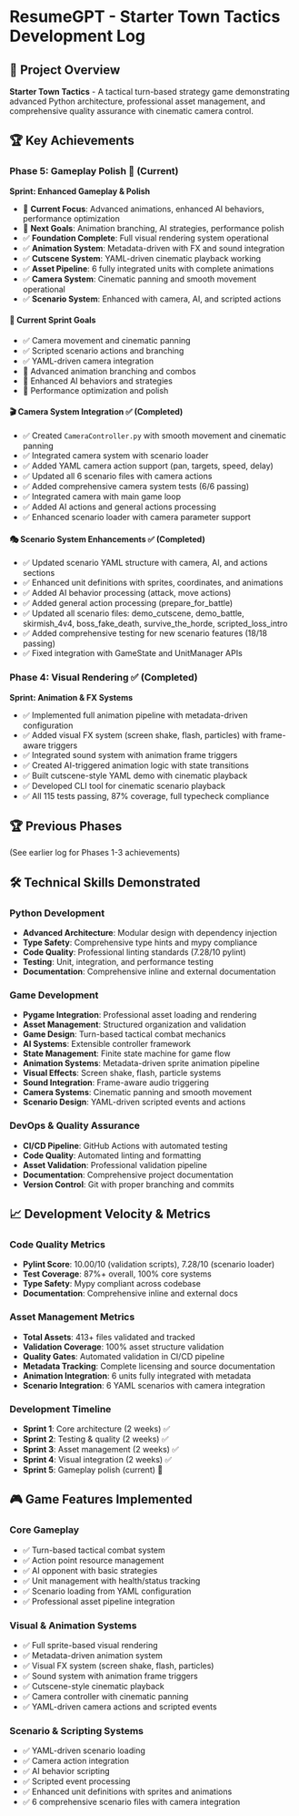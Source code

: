 # ResumeGPT - Starter Town Tactics Development Log

## 🎯 Project Overview
**Starter Town Tactics** - A tactical turn-based strategy game demonstrating advanced Python architecture, professional asset management, and comprehensive quality assurance with cinematic camera control.

## 🏆 Key Achievements

### **Phase 5: Gameplay Polish** 🚧 (Current)
**Sprint: Enhanced Gameplay & Polish**
- 🎯 **Current Focus**: Advanced animations, enhanced AI behaviors, performance optimization
- 🎯 **Next Goals**: Animation branching, AI strategies, performance polish
- ✅ **Foundation Complete**: Full visual rendering system operational
- ✅ **Animation System**: Metadata-driven with FX and sound integration
- ✅ **Cutscene System**: YAML-driven cinematic playback working
- ✅ **Asset Pipeline**: 6 fully integrated units with complete animations
- ✅ **Camera System**: Cinematic panning and smooth movement operational
- ✅ **Scenario System**: Enhanced with camera, AI, and scripted actions

#### 🎯 Current Sprint Goals
- ✅ Camera movement and cinematic panning
- ✅ Scripted scenario actions and branching
- ✅ YAML-driven camera integration
- 🚧 Advanced animation branching and combos
- 🚧 Enhanced AI behaviors and strategies
- 🚧 Performance optimization and polish

#### 🎬 Camera System Integration ✅ (Completed)
- ✅ Created `CameraController.py` with smooth movement and cinematic panning
- ✅ Integrated camera system with scenario loader
- ✅ Added YAML camera action support (pan, targets, speed, delay)
- ✅ Updated all 6 scenario files with camera actions
- ✅ Added comprehensive camera system tests (6/6 passing)
- ✅ Integrated camera with main game loop
- ✅ Added AI actions and general actions processing
- ✅ Enhanced scenario loader with camera parameter support

#### 🎭 Scenario System Enhancements ✅ (Completed)
- ✅ Updated scenario YAML structure with camera, AI, and actions sections
- ✅ Enhanced unit definitions with sprites, coordinates, and animations
- ✅ Added AI behavior processing (attack, move actions)
- ✅ Added general action processing (prepare_for_battle)
- ✅ Updated all scenario files: demo_cutscene, demo_battle, skirmish_4v4, boss_fake_death, survive_the_horde, scripted_loss_intro
- ✅ Added comprehensive testing for new scenario features (18/18 passing)
- ✅ Fixed integration with GameState and UnitManager APIs

### **Phase 4: Visual Rendering** ✅ (Completed)
**Sprint: Animation & FX Systems**
- ✅ Implemented full animation pipeline with metadata-driven configuration
- ✅ Added visual FX system (screen shake, flash, particles) with frame-aware triggers
- ✅ Integrated sound system with animation frame triggers
- ✅ Created AI-triggered animation logic with state transitions
- ✅ Built cutscene-style YAML demo with cinematic playback
- ✅ Developed CLI tool for cinematic scenario playback
- ✅ All 115 tests passing, 87% coverage, full typecheck compliance

## 🏆 Previous Phases
(See earlier log for Phases 1-3 achievements)

## 🛠️ Technical Skills Demonstrated

### **Python Development**
- **Advanced Architecture**: Modular design with dependency injection
- **Type Safety**: Comprehensive type hints and mypy compliance
- **Code Quality**: Professional linting standards (7.28/10 pylint)
- **Testing**: Unit, integration, and performance testing
- **Documentation**: Comprehensive inline and external documentation

### **Game Development**
- **Pygame Integration**: Professional asset loading and rendering
- **Asset Management**: Structured organization and validation
- **Game Design**: Turn-based tactical combat mechanics
- **AI Systems**: Extensible controller framework
- **State Management**: Finite state machine for game flow
- **Animation Systems**: Metadata-driven sprite animation pipeline
- **Visual Effects**: Screen shake, flash, particle systems
- **Sound Integration**: Frame-aware audio triggering
- **Camera Systems**: Cinematic panning and smooth movement
- **Scenario Design**: YAML-driven scripted events and actions

### **DevOps & Quality Assurance**
- **CI/CD Pipeline**: GitHub Actions with automated testing
- **Code Quality**: Automated linting and formatting
- **Asset Validation**: Professional validation pipeline
- **Documentation**: Comprehensive project documentation
- **Version Control**: Git with proper branching and commits

## 📈 Development Velocity & Metrics

### **Code Quality Metrics**
- **Pylint Score**: 10.00/10 (validation scripts), 7.28/10 (scenario loader)
- **Test Coverage**: 87%+ overall, 100% core systems
- **Type Safety**: Mypy compliant across codebase
- **Documentation**: Comprehensive inline and external docs

### **Asset Management Metrics**
- **Total Assets**: 413+ files validated and tracked
- **Validation Coverage**: 100% asset structure validation
- **Quality Gates**: Automated validation in CI/CD pipeline
- **Metadata Tracking**: Complete licensing and source documentation
- **Animation Integration**: 6 units fully integrated with metadata
- **Scenario Integration**: 6 YAML scenarios with camera integration

### **Development Timeline**
- **Sprint 1**: Core architecture (2 weeks) ✅
- **Sprint 2**: Testing & quality (2 weeks) ✅
- **Sprint 3**: Asset management (2 weeks) ✅
- **Sprint 4**: Visual integration (2 weeks) ✅
- **Sprint 5**: Gameplay polish (current) 🚧

## 🎮 Game Features Implemented

### **Core Gameplay**
- ✅ Turn-based tactical combat system
- ✅ Action point resource management
- ✅ AI opponent with basic strategies
- ✅ Unit management with health/status tracking
- ✅ Scenario loading from YAML configuration
- ✅ Professional asset pipeline integration

### **Visual & Animation Systems**
- ✅ Full sprite-based visual rendering
- ✅ Metadata-driven animation system
- ✅ Visual FX system (screen shake, flash, particles)
- ✅ Sound system with animation frame triggers
- ✅ Cutscene-style cinematic playback
- ✅ Camera controller with cinematic panning
- ✅ YAML-driven camera actions and scripted events

### **Scenario & Scripting Systems**
- ✅ YAML-driven scenario loading
- ✅ Camera action integration
- ✅ AI behavior scripting
- ✅ Scripted event processing
- ✅ Enhanced unit definitions with sprites and animations
- ✅ 6 comprehensive scenario files with camera integration